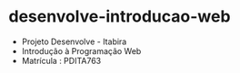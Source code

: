 # desenvolve-introducao-web
- Projeto Desenvolve - Itabira
- Introdução à Programação Web
- Matrícula : PDITA763
